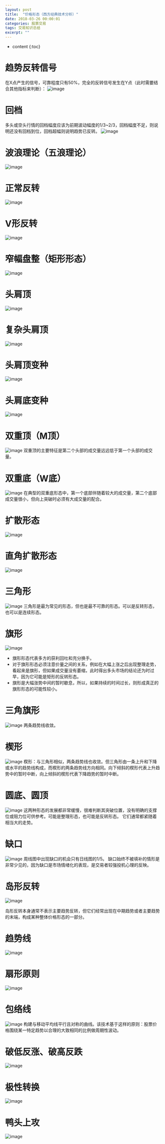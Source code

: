 ```yaml
---
layout: post
title:  "价格形态（西方经典技术分析）"
date: 2018-03-26 00:00:01
categories: 股票交易
tags: 交易知识总结
excerpt: ""
---
```


* content
{:toc}


# 趋势反转信号
在X点产生的信号，可靠程度只有50%，完全的反转信号发生在Y点（此时需要结合其他指标来判断）：
![image](/images/invest/jsfx-t-1-5.png)

# 回档
多头或空头行情的回档幅度应该为前期波动幅度的1/3~2/3，回档幅度不足，则说明还没有回档到位，回档超幅则说明趋势已反转。
![image](/images/invest/jsfx-t-1-6.png)

# 波浪理论（五浪理论）
![image](/images/invest/jsfx-t-4-1.png)

# 正常反转
![image](/images/invest/jsfx-t-5-1.png)

# V形反转
![image](/images/invest/jsfx-t-5-2.png)

# 窄幅盘整（矩形形态）
![image](/images/invest/jsfx-t-5-3.png)


# 头肩顶
![image](/images/invest/jsfx-t-5-13.png)

# 复杂头肩顶
![image](/images/invest/jsfx-t-5-14.png)

# 头肩顶变种
![image](/images/invest/jsfx-t-5-15.png)

# 头肩底变种
![image](/images/invest/jsfx-t-5-17.png)


# 双重顶（M顶）
![image](/images/invest/jsfx-t-5-19.png)
双重顶的主要特征是第二个头部的成交量远远低于第一个头部的成交量。

# 双重底（W底）
![image](/images/invest/jsfx-t-5-20.png)
在典型的双重底形态中，第一个底部伴随着较大的成交量，第二个底部成交量很小，但向上突破时必须有大成交量的配合。


# 扩散形态
![image](/images/invest/jsfx-t-5-25.png)

# 直角扩散形态
![image](/images/invest/jsfx-t-5-22.png)

# 三角形
![image](/images/invest/jsfx-t-5-30.png)
三角形是最为常见的形态，但也是最不可靠的形态。可以是反转形态，也可以是连续形态。

# 旗形
![image](/images/invest/jsfx-t-6-1.png)
* 旗形形态代表多方的获利回吐和充分换手。
* 对于旗形形态必须注意价量之间的关系，例如在大幅上涨之后出现整理走势，看起来是旗形，但如果成交量没有萎缩，此时得出多头市场的结论还为时过早，因为它可能是矩形的反转形态。
* 旗形是大幅涨势中间的暂时歇息，所以，如果持续的时间过长，则形成真正的旗形形态的可能性较小。

# 三角旗形
![image](/images/invest/jsfx-t-6-2.png)
两条趋势线收敛。

# 楔形
![image](/images/invest/jsfx-t-6-3.png)
楔形：与三角形相似，两条趋势线也收敛。但三角形由一条上升和下降或水平的趋势线构成，而楔形的两条趋势线方向相同。向下倾斜的楔形代表上升趋势中的暂时中断，向上倾斜的楔形代表下降趋势的暂时中断。 

# 圆底、圆顶
![image](/images/invest/jsfx-t-6-4.png)
这两种形态的发展都非常缓慢，很难判断其突破位置，没有明确的支撑位或阻力位可供参考。可能是整理形态，也可能是反转形态。
它们通常都紧随着相当大的走势。

# 缺口
![image](/images/invest/jsfx-t-6-5.png)
周线图中出现缺口的机会只有日线图的1/5。
缺口始终不被填补的情形是非常少见的，因为缺口是市场情绪化的表现，是交易者较强投机心理的反映。

# 岛形反转
![image](/images/invest/jsfx-t-6-7.png)

岛形反转本身通常不表示主要趋势反转，但它们经常出现在中期趋势或者主要趋势的末端，构成某种整体价格形态的一部分。


# 趋势线
![image](/images/invest/jsfx-t-8-3.png)

# 扇形原则
![image](/images/invest/jsfx-t-8-14.png)

# 包络线
![image](/images/invest/jsfx-t-9-2.png)
构建与移动平均线平行且对称的曲线。该技术基于这样的原则：股票价格围绕某一特定趋势以合理的大致相同的比例做周期性波动。


# 破低反涨、破高反跌
![image](/images/invest/rblztjs_11_13.png)

# 极性转换
![image](/images/invest/rblztjs_11_23.png)

# 鸭头上攻
![image](/images/invest/cmckxjsjy-5-31.png)

















